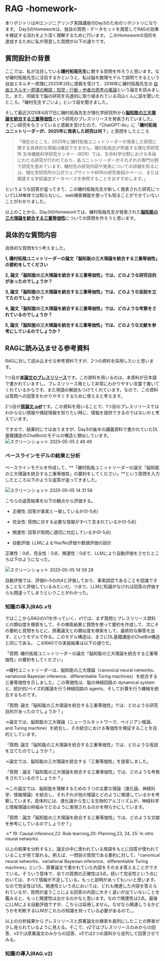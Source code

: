 # RAG -homework-
本リポジトリはAIエンジニアリング実践講座のDay3のためのリポジトリになります。
Day3のHomeworkは、独自の質問・データセットを用意してRAGの効果を検証する流れをより深く理解するために行います。
このHomeworkの目的を達成するために私が用意した質問が以下の通りです。

## 質問設計の背景
ここでは、私が注目している**磯村拓哉先生**に関する質問を作ろうと思います。なぜ磯村拓哉先生に注目するかというと、私は脳を数理モデルで説明できるという自由エネルギー原理に2025年3月に感銘を受けて、2018年に磯村拓哉先生の
[自由エネルギー原理の解説：知覚・行動・他者の思考の推論](https://www.jstage.jst.go.jp/article/jnns/25/3/25_71/_pdf/-char/ja)という論文を読みました。また、同級生で脳の研究を先進的に取り組まれている苅山くんに話を聞いたところ。「磯村先生すごいよ」という話を聞きました。

そして最近2025年4月17日に磯村拓哉先生が理化学研究所から[**脳知能の三大理論を統合する三重等価性**](https://www.riken.jp/press/2025/20250417_1/index.html)という研究のプレスリリースを発表されていました。
すごい研究をなさっていると感銘を受けたので、「ChatGPT-4o」に「**磯村拓哉ユニットリーダーが、2025年に発表した研究は何？**」と質問をしたところ

>「現在のところ、2025年に磯村拓哉ユニットリーダーが発表した研究に関する具体的な情報は確認できません。磯村拓哉氏が所属する理化学研究所 生命機能科学研究センター（BDR）では、生命科学分野における多岐にわたる研究が行われており、各ユニットリーダーがそれぞれの専門分野で研究を進めています。磯村氏の研究内容や発表についての詳細を知るには、理化学研究所の公式ウェブサイトやBDRの研究者紹介ページ、または関連する学術論文データベースを参照することをおすすめします。」

というような回答が返ってきて、この磯村拓哉先生が新しく発表された研究についてLLM単体では知らないし、web検索機能を使っても知ることができていないことがわかりました。

以上のことから、Day3のHomeworkでは、磯村拓哉先生が発表された[**脳知能の三大理論を統合する三重等価性**](https://www.riken.jp/press/2025/20250417_1/index.html)についての質問を作ろうと思います。

## 具体的な質問内容
具体的な質問を5つ考えました。

**1, 磯村拓哉ユニットリーダーの論文「脳知能の三大理論を統合する三重等価性」の要約をしてください**

**2, 論文「脳知能の三大理論を統合する三重等価性」では、どのような研究目的があったのでしょうか？**

**3, 論文「脳知能の三大理論を統合する三重等価性」では、どのような仮説を立てたのでしょうか？**

**4, 論文「脳知能の三大理論を統合する三重等価性」では、どのような考察をされているのでしょうか？**

**5, 論文「脳知能の三大理論を統合する三重等価性」では、どのような文献を参考にしているのでしょうか？**


## RAGに読み込ませる参考資料
RAGに対して読み込ませる参考資料ですが、2つの資料を採用したいと思います。

1つ目が[**本論文のプレスリリース**](https://www.riken.jp/press/2025/20250417_1/index.html)です。この資料を用いるのは、本資料が日本語で書かれていますし、プレスリリース用として非常にわかりやすい言葉で書いてくれているからです。また用語の解説もつけてくれています。なので、この資料は質問への回答をわかりやすくするために使えると考えます。

2つ目が[**原論文.pdf**](https://github.com/user-attachments/files/20028881/s42005-025-02059-4.pdf)です。この資料を用いることで、1つ目のプレスリリースではわからない情報や捕捉情報を知りたい時に、情報を提供できるのではないかと考えています。

ですので、結果的にではありますが、Day3の後半の講義資料で書かれていたDL基礎講座のChatBotのモデルの構造と類似しています。
![スクリーンショット 2025-05-05 2 48 49](https://github.com/user-attachments/assets/ed7ff13c-1f55-4384-8b76-262756f9f659)




### ベースラインモデルの結果と分析
ベースラインモデルを作成して、**「磯村拓哉ユニットリーダーの論文「脳知能の三大理論を統合する三重等価性」の要約をしてください」**という質問を入力したところ以下のような返答が返ってきました。

![スクリーンショット 2025-05-05 14 31 58](https://github.com/user-attachments/assets/4d16d29a-f9f7-4c81-9959-b915f996f0b6)

こちらの返答結果を以下の観点から評価する。

* 正確性: 回答が事実と一致しているか(0-5点)

* 完全性: 質問に対する必要な情報がすべて含まれているか(0-5点)

* 関連性: 回答が質問に適切に対応しているか(0-5点)

* 自動評価: LLMによるYes/No評価や数値評価の設計


正確性：0点、完全性：0点、関連性：0点で、LLMにより自動評価をさせたところ以下のようになった。

![スクリーンショット 2025-05-05 14 59 28](https://github.com/user-attachments/assets/24112d35-bdbd-4c9c-8b90-8a2d7664531c)

自動評価では、評価0~5の内4と評価しており、事実誤認であることを認識できることなく評価しているみたいだ。つまり、LLMに知識がなければ回答の評価すらも間違ってしまうということがわかった。


### 知識の導入(RAG.v1)
ではここからRAGのV1を作っていく。v1では、まず質問とプレスリリース資料との類似度を検索をして、その検索結果と質問を使って要約を作成して、次にその要約と質問をもとに、原著論文との類似度を検索をして、最終的な解答を出す、というモデルで作る。このモデル構造は、まさにDL基礎講座のChatBot構造と同じである。
このRAGでの実装結果は以下の通りだ。


「質問: 磯村拓哉ユニットリーダーの論文「脳知能の三大理論を統合する三重等価性」の要約をしてください」

→磯村ユニットリーダーは、脳知能の三大理論（canonical neural networks、variational Bayesian inference、differentiable Turing machines）を統合する三重等価性を示しました。この等価性は、脳の神経回路の dynamical systemと、統計的/ベイズ的推論を行う神経回路の agents、そして計算を行う機械を統合するものです。


「質問: 論文「脳知能の三大理論を統合する三重等価性」では、どのような研究目的があったのでしょうか？」

→論文では、脳知能の三大理論（ニューラルネットワーク、ベイジアン推論、 and Turing machine）を統合し、その統合における等価性を検証することを目的としています。


「質問: 論文「脳知能の三大理論を統合する三重等価性」では、どのような仮説を立てたのでしょうか？」

→論文では、脳知能の三大理論を統合する「三重等価性」を提案しました。


「質問：論文「脳知能の三大理論を統合する三重等価性」では、どのような考察をされているのでしょうか？」

→この論文では、脳知能を理解するための３つの主要な理論（進化論、神経科学、情報理論）を統合し、それぞれが他の理論とどのように関連しているかを考察しています。具体的には、進化論から生じる生物的アルゴリズムが、神経科学と情報理論の枠組みでどのように表現されるのかを明らかにしています。


「質問：論文「脳知能の三大理論を統合する三重等価性」では、どのような文献を参考にしているのでしょうか？」

→* 19: Causal inference,22: Rule learning,20: Planning,23, 24, 25: In vitro neural networks



以上の結果を分析すると、論文の中に使われている用語をもとに回答が使われていることが見て取れる。例えば、一問目の質問である要約に対して、「canonical neural networks、variational Bayesian inference、differentiable Turing machines」という、原著論文で書かれていた内容をそのまま答えることができている。そういう意味で、全ての質問の正確性は3点。続いて完全性という点においては、すべて情報が不足している。もっと説明があってもいいと思います。なので完全性は1点。関連性という点においては、どれも関連した内容を答えられているが、質問が違うことによる回答の内容に大きく違いが出ていないことを鑑みると、もっと関連性は出せるのかなと思います。なので関連性は2点。最後にLLMによる自動評価ですが、こちらは採用しません。なぜなら関連しうるかどうかを判断するLLMがこれらの知識を持っている必要があるので。。


以上の分析結果からプレスリリースと原著論文の検索を直列にしたことの弊害が少し見られているように見える。そこで、v2ではプレスリリースのみからの回答、v3では原著論文のみからの回答、v5では2つの資料から並列して回答させてみる。

### 知識の導入(RAG.v2)



